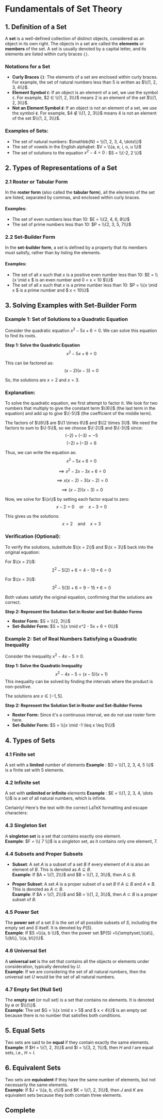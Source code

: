 # Fundamentals of Set Theory

## 1. Definition of a Set

A **set** is a well-defined collection of distinct objects, considered as an object in its own right. The objects in a set are called the **elements** or **members** of the set. A set is usually denoted by a capital letter, and its elements are listed within curly braces `{}`.

### Notations for a Set

- **Curly Braces `{}`**: The elements of a set are enclosed within curly braces. For example, the set of natural numbers less than 5 is written as $\\{1, 2, 3, 4\\}$.
- **Element Symbol `∈`**: If an object is an element of a set, we use the symbol `∈`. For example, $2 ∈ \\{1, 2, 3\\}$ means 2 is an element of the set $\\{1, 2, 3\\}$.
- **Not an Element Symbol `∉`**: If an object is not an element of a set, we use the symbol `∉`. For example, $4 ∉ \\{1, 2, 3\\}$ means 4 is not an element of the set $\\{1, 2, 3\\}$.

### Examples of Sets:
- The set of natural numbers: $\mathbb{N} = \\{1, 2, 3, 4, \dots\\}$
- The set of vowels in the English alphabet: $V = \\{a, e, i, o, u \\}$
- The set of solutions to the equation $x^2 - 4 = 0$ : $S = \\{-2, 2 \\}$

## 2. Types of Representations of a Set

### 2.1 Roster or Tabular Form
In the **roster form** (also called the **tabular form**), all the elements of the set are listed, separated by commas, and enclosed within curly braces.

#### Examples:
- The set of even numbers less than 10: $E = \\{2, 4, 6, 8\\}$
- The set of prime numbers less than 10: $P = \\{2, 3, 5, 7\\}$

### 2.2 Set-Builder Form
In the **set-builder form**, a set is defined by a property that its members must satisfy, rather than by listing the elements.

#### Examples:
- The set of all $x$ such that $x$ is a positive even number less than 10: $E = \\{x \mid x $ is an even number and  0 < x < 10 $\\}$
- The set of all $x$ such that $x$ is a prime number less than 10: $P = \\{x \mid x $ is a prime number and $ x < 10\\}$

## 3. Solving Examples with Set-Builder Form

### Example 1: Set of Solutions to a Quadratic Equation
Consider the quadratic equation $x^2 - 5x + 6 = 0$. We can solve this equation to find its roots.

**Step 1: Solve the Quadratic Equation**
$$
x^2 - 5x + 6 = 0
$$

This can be factored as:
$$
(x - 2)(x - 3) = 0
$$

So, the solutions are $x = 2$ and $x = 3$.

### Explanation:

To solve the quadratic equation, we first attempt to factor it. We look for two numbers that multiply to give the constant term $\(6\)$ (the last term in the equation) and add up to give $\(-5\)$ (the coefficient of the middle term).

The factors of $\(6\)$ are $\(1 \times 6\)$ and $\(2 \times 3\)$. We need the factors to sum to $\(-5\)$, so we choose $\(-2\)$ and $\(-3\)$ since:
$$
(-2) + (-3) = -5
$$
$$
(-2) \times (-3) = 6
$$

Thus, we can write the equation as:
$$
x^2 - 5x + 6 = 0
$$

$$
\implies x^2 - 2x - 3x + 6 = 0
$$

$$
\implies x ( x - 2 ) - 3 ( x - 2 ) = 0
$$

$$
\implies  ( x - 2 ) ( x - 3 ) = 0
$$

Now, we solve for $\(x\)$ by setting each factor equal to zero:
$$
x - 2 = 0 \quad \text{or} \quad x - 3 = 0
$$

This gives us the solutions:
$$
x = 2 \quad \text{and} \quad x = 3
$$

### Verification (Optional):

To verify the solutions, substitute $\(x = 2\)$ and $\(x = 3\)$ back into the original equation:

For $\(x = 2\)$:
$$
2^2 - 5(2) + 6 = 4 - 10 + 6 = 0
$$

For $\(x = 3\)$:
$$
3^2 - 5(3) + 6 = 9 - 15 + 6 = 0
$$

Both values satisfy the original equation, confirming that the solutions are correct.


**Step 2: Represent the Solution Set in Roster and Set-Builder Forms**

- **Roster Form:** $S = \\{2, 3\\}$
- **Set-Builder Form:** $S = \\{x \mid x^2 - 5x + 6 = 0\\}$

### Example 2: Set of Real Numbers Satisfying a Quadratic Inequality
Consider the inequality $x^2 - 4x - 5 \leq 0$.

**Step 1: Solve the Quadratic Inequality**
$$
x^2 - 4x - 5 = (x - 5)(x + 1)
$$
This inequality can be solved by finding the intervals where the product is non-positive.

The solutions are $x \in [-1, 5]$.

**Step 2: Represent the Solution Set in Roster and Set-Builder Forms**

- **Roster Form:** Since it's a continuous interval, we do not use roster form here.
- **Set-Builder Form:** $S = \\{x \mid -1 \leq x \leq 5\\}$

## 4. Types of Sets
### 4.1 Finite set
A set with a **limited** number of elements
**Example** : $D = \\{1, 2, 3, 4, 5 \\}$ is a finite set with 5 elements.

### 4.2 Infinite set
A set with **unlimited or infinite** elements
**Example** : $E = \\{1, 2, 3, 4, \dots \\}$ is a set of all natural numbers, which is infinte.

Certainly! Here's the text with the correct LaTeX formatting and escape characters:

### 4.3 Singleton Set
A **singleton set** is a set that contains exactly one element.  
**Example**: $F = \\{ 7 \\}$ is a singleton set, as it contains only one element, 7.

### 4.4 Subsets and Proper Subsets
- **Subset**: A set $A$ is a subset of a set $B$ if every element of $A$ is also an element of $B$. This is denoted as $A \subseteq B$.  
  **Example**: If $A = \\{1, 2\\}$ and $B = \\{1, 2, 3\\}$, then $A \subseteq B$.
  
- **Proper Subset**: A set $A$ is a proper subset of a set $B$ if $A \subseteq B$ and $A \neq B$. This is denoted as $A \subset B$.  
  **Example**: If $A = \\{1, 2\\}$ and $B = \\{1, 2, 3\\}$, then $A \subset B$ is a proper subset of $B$.

### 4.5 Power Set
The **power set** of a set $S$ is the set of all possible subsets of $S$, including the empty set and $S$ itself. It is denoted by $P(S)$.  
**Example**: If $S =\\{a, b \\}$, then the power set $P(S) =\\{\emptyset,\\{a\\}, \\{b\\}, \\{a, b\\}\\}$.

### 4.6 Universal Set
A **universal set** is the set that contains all the objects or elements under consideration, typically denoted by $U$.  
**Example**: If we are considering the set of all natural numbers, then the universal set $U$ would be the set of all natural numbers.

### 4.7 Empty Set (Null Set)
The **empty set** (or null set) is a set that contains no elements. It is denoted by $\emptyset$ or $\\{\\}$.  
**Example**: The set $G = \\{x \mid x > 5$ and $ x < 4\\}$ is an empty set because there is no number that satisfies both conditions.

## 5. Equal Sets
Two sets are said to be **equal** if they contain exactly the same elements.  
**Example**: If $H = \\{1, 2, 3\\}$ and $I = \\{3, 2, 1\\}$, then $H$ and $I$ are equal sets, i.e., $H = I$.

## 6. Equivalent Sets
Two sets are **equivalent** if they have the same number of elements, but not necessarily the same elements.  
**Example**: If $J = \\{a, b, c\\}$ and $K = \\{1, 2, 3\\}$, then $J$ and $K$ are equivalent sets because they both contain three elements.

## Complete
